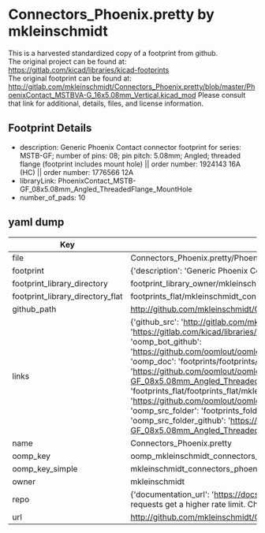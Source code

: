 # Connectors_Phoenix.pretty by mkleinschmidt  
This is a harvested standardized copy of a footprint from github.  
The original project can be found at:  
https://gitlab.com/kicad/libraries/kicad-footprints  
The original footprint can be found at:
http://gitlab.com/mkleinschmidt/Connectors_Phoenix.pretty/blob/master/PhoenixContact_MSTBVA-G_16x5.08mm_Vertical.kicad_mod
Please consult that link for additional, details, files, and license information.  
## Footprint Details
* description: Generic Phoenix Contact connector footprint for series: MSTB-GF; number of pins: 08; pin pitch: 5.08mm; Angled; threaded flange (footprint includes mount hole) || order number: 1924143 16A (HC) || order number: 1776566 12A  
* libraryLink: PhoenixContact_MSTB-GF_08x5.08mm_Angled_ThreadedFlange_MountHole  
* number_of_pads: 10  
## yaml dump  
| Key | Value |  
| --- | --- |  
| file | Connectors_Phoenix.pretty/PhoenixContact_MSTB-GF_08x5.08mm_Angled_ThreadedFlange_MountHole.kicad_mod |  
| footprint | {'description': 'Generic Phoenix Contact connector footprint for series: MSTB-GF; number of pins: 08; pin pitch: 5.08mm; Angled; threaded flange (footprint includes mount hole) || order number: 1924143 16A (HC) || order number: 1776566 12A', 'libraryLink': 'PhoenixContact_MSTB-GF_08x5.08mm_Angled_ThreadedFlange_MountHole', 'number_of_pads': 10} |  
| footprint_library_directory | footprint_library_owner/mkleinschmidt_Connectors_Phoenix.pretty |  
| footprint_library_directory_flat | footprints_flat/mkleinschmidt_connectors_phoenix_phoenixcontact_mstb_gf_08x5_08mm_angled_threadedflange_mounthole/working |  
| github_path | http://github.com/mkleinschmidt/Connectors_Phoenix.pretty/blob/master/PhoenixContact_MSTB-GF_08x5.08mm_Angled_ThreadedFlange_MountHole.kicad_mod |  
| links | {'github_src': 'http://gitlab.com/mkleinschmidt/Connectors_Phoenix.pretty/blob/master/PhoenixContact_MSTBVA-G_16x5.08mm_Vertical.kicad_mod', 'github_src_repo': 'https://gitlab.com/kicad/libraries/kicad-footprints', 'oomp_bot': 'footprints/mkleinschmidt_connectors_phoenix_phoenixcontact_mstb_gf_08x5_08mm_angled_threadedflange_mounthole/working', 'oomp_bot_github': 'https://github.com/oomlout/oomlout_oomp_footprint_bot/tree/main/footprints/mkleinschmidt_connectors_phoenix_phoenixcontact_mstb_gf_08x5_08mm_angled_threadedflange_mounthole/working', 'oomp_doc': 'footprints/footprints/mkleinschmidt/Connectors_Phoenix/PhoenixContact_MSTB-GF_08x5.08mm_Angled_ThreadedFlange_MountHole/working/', 'oomp_doc_github': 'https://github.com/oomlout/oomlout_oomp_footprint_doc/tree/main/footprints/footprints/mkleinschmidt/Connectors_Phoenix/PhoenixContact_MSTB-GF_08x5.08mm_Angled_ThreadedFlange_MountHole/working', 'oomp_src_flat': 'footprints_flat/footprints_flat/mkleinschmidt_connectors_phoenix_phoenixcontact_mstb_gf_08x5_08mm_angled_threadedflange_mounthole/working', 'oomp_src_flat_github': 'https://github.com/oomlout/oomlout_oomp_footprint_src/tree/main/footprints_flat/mkleinschmidt_connectors_phoenix_phoenixcontact_mstb_gf_08x5_08mm_angled_threadedflange_mounthole/working', 'oomp_src_folder': 'footprints_folder/footprints_folder/mkleinschmidt/Connectors_Phoenix/PhoenixContact_MSTB-GF_08x5.08mm_Angled_ThreadedFlange_MountHole/working', 'oomp_src_folder_github': 'https://github.com/oomlout/oomlout_oomp_footprint_src/tree/main/footprints_folder/mkleinschmidt/Connectors_Phoenix/PhoenixContact_MSTB-GF_08x5.08mm_Angled_ThreadedFlange_MountHole/working'} |  
| name | Connectors_Phoenix.pretty |  
| oomp_key | oomp_mkleinschmidt_connectors_phoenix_phoenixcontact_mstb_gf_08x5_08mm_angled_threadedflange_mounthole |  
| oomp_key_simple | mkleinschmidt_connectors_phoenix_phoenixcontact_mstb_gf_08x5_08mm_angled_threadedflange_mounthole |  
| owner | mkleinschmidt |  
| repo | {'documentation_url': 'https://docs.github.com/rest/overview/resources-in-the-rest-api#rate-limiting', 'message': "API rate limit exceeded for 84.66.173.59. (But here's the good news: Authenticated requests get a higher rate limit. Check out the documentation for more details.)"} |  
| url | http://github.com/mkleinschmidt/Connectors_Phoenix.pretty |  

